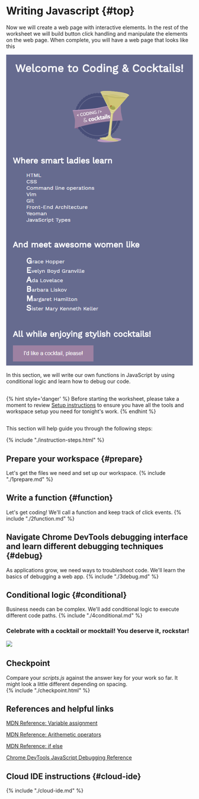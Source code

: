 # Writing Javascript {#top}
Now we will create a web page with interactive elements. In the rest of the worksheet we will build button click handling and manipulate the elements on the web page. When complete, you will have a web page that looks like this

![](images/goal.png)

In this section, we will write our own functions in JavaScript by using conditional logic and learn how to debug our code. 


<!-- trick markdown to give me a little space between these two sections of text -->
## 
{% hint style='danger' %}
Before starting the worksheet, please take a moment to review [Setup instructions](/setup) to ensure you have all the tools and workspace setup you need for tonight's work.
{% endhint %}

<!-- trick markdown to give me a little space between these two sections of text -->
## 
This section will help guide you through the following steps:

{% include "./instruction-steps.html" %}


## Prepare your workspace {#prepare} <span class="navigate-top"><a href="#top" title="Take me to the top of page"><i class="fa fa-chevron-circle-up" aria-hidden="true"></i></a></span>
Let's get the files we need and set up our workspace.
{% include "./1prepare.md" %}

## Write a function {#function} <span class="navigate-top"><a href="#top" title="Take me to the top of page"><i class="fa fa-chevron-circle-up" aria-hidden="true"></i></a></span>
Let's get coding! We'll call a function and keep track of click events.
{% include "./2function.md" %}

## Navigate Chrome DevTools debugging interface and learn different debugging techniques {#debug} <span class="navigate-top"><a href="#top" title="Take me to the top of page"><i class="fa fa-chevron-circle-up" aria-hidden="true"></i></a></span>
As applications grow, we need ways to troubleshoot code. We'll learn the basics of debugging a web app.
{% include "./3debug.md" %}

## Conditional logic {#conditional} <span class="navigate-top"><a href="#top" title="Take me to the top of page"><i class="fa fa-chevron-circle-up" aria-hidden="true"></i></a></span>
Business needs can be complex. We'll add conditional logic to execute different code paths.
{% include "./4conditional.md" %}

### Celebrate with a cocktail or mocktail! You deserve it, rockstar!

   ![](https://media.giphy.com/media/bEbRqmAnOeRi/giphy.gif)

<!-- trick markdown to give me a little space between these two sections of text -->
## 

## Checkpoint <span class="navigate-top"><a href="#top" title="Take me to the top of page"><i class="fa fa-chevron-circle-up" aria-hidden="true"></i></a></span>
Compare your _scripts.js_ against the answer key for your work so far. It might look a little different depending on spacing.  
{% include "./checkpoint.html" %}


<!-- trick markdown to give me a little space between these two sections of text -->
## 
## References and helpful links <span class="navigate-top"><a href="#top" title="Take me to the top of page"><i class="fa fa-chevron-circle-up" aria-hidden="true"></i></a></span>
[MDN Reference: Variable assignment](https://developer.mozilla.org/en-US/docs/Web/JavaScript/Reference/Operators/Assignment_Operators)

[MDN Reference: Arithemetic operators](https://developer.mozilla.org/en-US/docs/Web/JavaScript/Guide/Expressions_and_Operators#Arithmetic)

[MDN Reference: if else](https://developer.mozilla.org/en-US/docs/Web/JavaScript/Reference/Statements/if...else)

[Chrome DevTools JavaScript Debugging Reference](https://developers.google.com/web/tools/chrome-devtools/javascript/reference)


<!-- trick markdown to give me a little space between these two sections of text -->
## 


## Cloud IDE instructions {#cloud-ide}
<!-- sec data-title="CodeSandbox instructions" data-id="section0" data-show=true data-collapse=true ces -->
{% include "./cloud-ide.md" %}
<!--endsec-->
